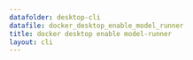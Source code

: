 ```yaml
---
datafolder: desktop-cli
datafile: docker_desktop_enable_model_runner
title: docker desktop enable model-runner
layout: cli
---
```

